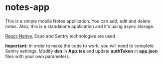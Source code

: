 # notes-app

This is a simple mobile Notes application. You can add, edit and delete notes.
Also, this is a standalone application and it's using async storage.

[React-Native], Expo and Sentry technologies are used.

[React-Native]: <https://reactnative.dev/>

**Important:** In order to make the code to work, you will need to complete Sentry settings. Modify **dsn** in **App.tsx** and update **authToken** in **app.json** files with your own parameters.